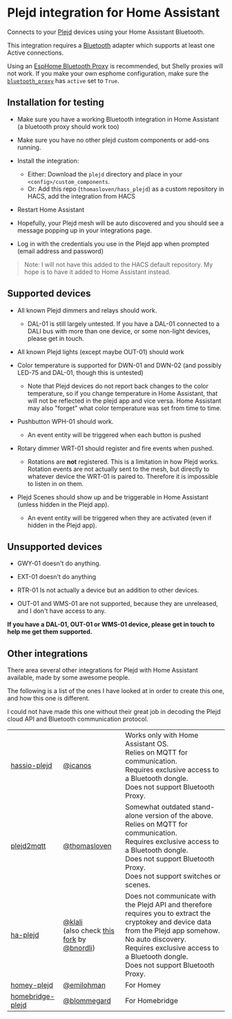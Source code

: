 # Plejd integration for Home Assistant

Connects to your [Plejd](https://www.plejd.com) devices using your Home Assistant Bluetooth.

This integration requires a [Bluetooth](https://www.home-assistant.io/integrations/bluetooth/) adapter which supports at least one Active connections.

Using an [EspHome Bluetooth Proxy](https://esphome.io/projects/?type=bluetooth) is recommended, but Shelly proxies will not work.
If you make your own esphome configuration, make sure the [`bluetooth_proxy`](https://esphome.io/components/bluetooth_proxy) has `active` set to `True`.

## Installation for testing

- Make sure you have a working Bluetooth integration in Home Assistant (a bluetooth proxy should work too)
- Make sure you have no other plejd custom components or add-ons running.
- Install the integration:

  - Either: Download the `plejd` directory and place in your `<config>/custom_components`.
  - Or: Add this repo (`thomasloven/hass_plejd`) as a custom repository in HACS, add the integration from HACS

- Restart Home Assistant
- Hopefully, your Plejd mesh will be auto discovered and you should see a message popping up in your integrations page.
- Log in with the credentials you use in the Plejd app when prompted (email address and password)

> Note: I will not have this added to the HACS default repository. My hope is to have it added to Home Assistant instead.

## Supported devices

- All known Plejd dimmers and relays should work.

  - DAL-01 is still largely untested. If you have a DAL-01 connected to a DALI bus with more than one device, or some non-light devices, please get in touch.

- All known Plejd lights (except maybe OUT-01) should work

- Color temperature is supported for DWN-01 and DWN-02 (and possibly LED-75 and DAL-01, though this is untested)

  - Note that Plejd devices do not report back changes to the color temperature, so if you change temperature in Home Assistant, that will not be reflected in the plejd app and vice versa. Home Assistant may also "forget" what color temperature was set from time to time.

- Pushbutton WPH-01 should work.

  - An event entity will be triggered when each button is pushed

- Rotary dimmer WRT-01 should register and fire events when pushed.

  - Rotations are **not** registered. This is a limitation in how Plejd works. Rotation events are not actually sent to the mesh, but directly to whatever device the WRT-01 is paired to. Therefore it is impossible to listen in on them.

- Plejd Scenes should show up and be triggerable in Home Assistant (unless hidden in the Plejd app).
  - An event entity will be triggered when they are activated (even if hidden in the Plejd app).

## Unsupported devices

- GWY-01 doesn't do anything.

- EXT-01 doesn't do anything

- RTR-01 Is not actually a device but an addition to other devices.

- OUT-01 and WMS-01 are not supported, because they are unreleased, and I don't have access to any.

**If you have a DAL-01, OUT-01 or WMS-01 device, please get in touch to help me get them supported.**

## Other integrations

There area several other integrations for Plejd with Home Assistant available, made by some awesome people.

The following is a list of the ones I have looked at in order to create this one, and how this one is different.

I could not have made this one without their great job in decoding the Plejd cloud API and Bluetooth communication protocol.

|                                                                    |                                                                                                                                                                     |                                                                                                                                                                                                                                                           |
| ------------------------------------------------------------------ | ------------------------------------------------------------------------------------------------------------------------------------------------------------------- | --------------------------------------------------------------------------------------------------------------------------------------------------------------------------------------------------------------------------------------------------------- |
| [hassio-plejd](https://github.com/icanos/hassio-plejd)             | [@icanos](https://github.com/icanos)                                                                                                                                | Works only with Home Assistant OS.<br> Relies on MQTT for communication.<br> Requires exclusive access to a Bluetooth dongle.<br> Does not support Bluetooth Proxy.                                                                                       |
| [plejd2mqtt](https://github.com/thomasloven/plejd2mqtt)            | [@thomasloven](https://github.com/thomasloven)                                                                                                                      | Somewhat outdated stand-alone version of the above.<br> Relies on MQTT for communication.<br> Requires exclusive access to a Bluetooth dongle.<br> Does not support Bluetooth Proxy.<br> Does not support switches or scenes.                             |
| [ha-plejd](https://github.com/klali/ha-plejd)                      | [@klali](https://github.com/klali) <br> (also check [this fork](https://github.com/bnordli/ha-plejd/tree/to-integration) by [@bnordli](https://github.com/bnordli)) | Does not communicate with the Plejd API and therefore requires you to extract the cryptokey and device data from the Plejd app somehow.<br> No auto discovery.<br> Requires exclusive access to a Bluetooth dongle.<br> Does not support Bluetooth Proxy. |
| [homey-plejd](https://github.com/emilohman/homey-plejd)            | [@emilohman](https://github.com/emilohman)                                                                                                                          | For Homey                                                                                                                                                                                                                                                 |
| [homebridge-plejd](https://github.com/blommegard/homebridge-plejd) | [@blommegard](https://github.com/blommegard)                                                                                                                        | For Homebridge                                                                                                                                                                                                                                            |
